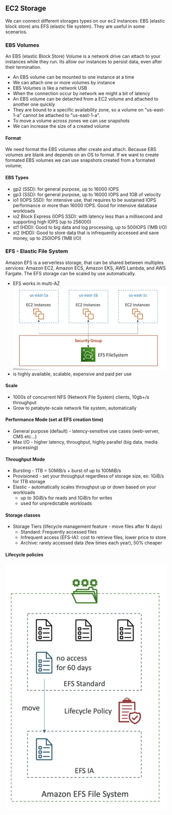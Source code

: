 ## EC2 Storage

We can connect different storages types on our ec2 instances: EBS (elastic block store) ans EFS (elastic file system).
They are useful in some scenarios.

### EBS Volumes

An EBS (elastic Block Store) Volume is a network drive can attach to your instances while they run. Its allow our
instances to persist data, even after their termination.

- An EBS volume can be mounted to one instance at a time
- We can attach one or more volumes by instance
- EBS Volumes is like a network USB
- When the connection occur by network we might a bit of latency
- An EBS volume can be detached from a EC2 volume and attached to another one quickly
- They are bound to a specific availability zone, so a volume on "us-east-1-a" cannot be attached to "us-east-1-a".
- To move a volume across zones we can use snapshots
- We can increase the size of a created volume

#### Format

We need format the EBS volumes after create and attach. Because EBS volumes are blank and depends on an OS to format.
If we want to create formated EBS volumes we can use snapshots created from a formated volume;

#### EBS Types

- gp2 (SSD): for general purpose, up to 16000 IOPS
- gp3 (SSD): for general purpose, up to 16000 IOPS and 1GB of velocity
- io1 (IOPS SSD): for intensive use, that requires to be sustained IOPS performance or more than 16000 IOPS.
  Good for intensive database workloads
- io2 Block Express (IOPS SSD): with latency less than a millisecond and supporting high IOPS (up to 256000)
- st1 (HDD): Good to big data and log processing, up to 500IOPS (1MB I/O)
- st2 (HDD): Good to store data that is infrequently accessed and save money, up to 250IOPS (1MB I/O)

### EFS - Elastic File System

Amazon EFS is a serverless storage, that can be shared between multiples services: Amazon EC2, Amazon ECS, Amazon EKS,
AWS Lambda, and AWS Fargate. The EFS storage can be scaled by use automatically.

- EFS works in multi-AZ <br/> ![img.png](img.png)
- is highly available, scalable, expensive and paid per use

#### Scale

- 1000s of concurrent NFS (Network File System) clients, 10gb+/s throughput
- Grow to petabyte-scale network file system, automatically

#### Performance Mode (set at EFS creation time)

- General purpose (default) - latency-sensitive use cases (web-server, CMS etc...)
- Max I/O - higher latency, throughput, highly parallel (big data, media processing)

#### Throughput Mode

- Bursting - 1TB = 50MiB/s + burst of up to 100MiB/s
- Provisioned - set your throughput regardless of storage size, ex: 1GiB/s for 1TB storage
- Elastic - automatically scales throughput up or down based on your workloads
    - up to 3GiB/s for reads and 1GiB/s for writes
    - used for unpredictable workloads

####  Storage classes

- Storage Tiers (lifecycle management feature - move files after N days)
  - Standard: Frequently accessed files
  - Infrequent access (EFS-IA): cost to retrieve files, lower price to store
  - Archive: rarely accessed data (few times each year), 50% cheaper

#### Lifecycle policies

![img_1.png](img_1.png)